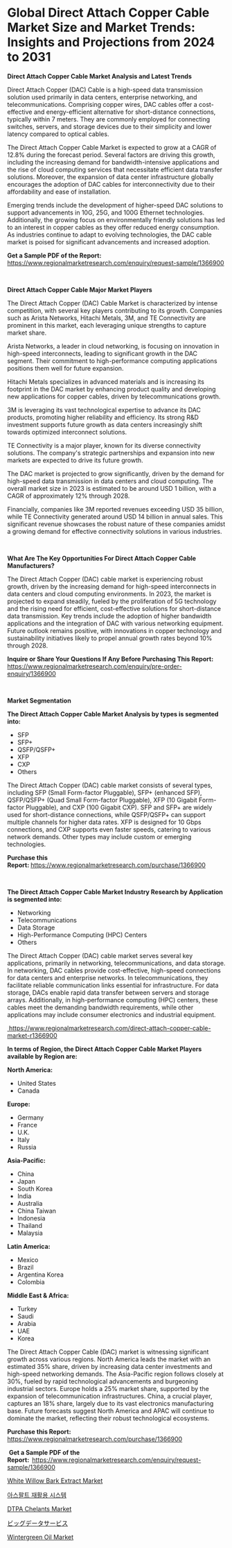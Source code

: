<p><h1>Global Direct Attach Copper Cable Market Size and Market Trends: Insights and Projections from 2024 to 2031</h1></p><p><strong>Direct Attach Copper Cable Market Analysis and Latest Trends</strong></p>
<p><p>Direct Attach Copper (DAC) Cable is a high-speed data transmission solution used primarily in data centers, enterprise networking, and telecommunications. Comprising copper wires, DAC cables offer a cost-effective and energy-efficient alternative for short-distance connections, typically within 7 meters. They are commonly employed for connecting switches, servers, and storage devices due to their simplicity and lower latency compared to optical cables.</p><p>The Direct Attach Copper Cable Market is expected to grow at a CAGR of 12.8% during the forecast period. Several factors are driving this growth, including the increasing demand for bandwidth-intensive applications and the rise of cloud computing services that necessitate efficient data transfer solutions. Moreover, the expansion of data center infrastructure globally encourages the adoption of DAC cables for interconnectivity due to their affordability and ease of installation. </p><p>Emerging trends include the development of higher-speed DAC solutions to support advancements in 10G, 25G, and 100G Ethernet technologies. Additionally, the growing focus on environmentally friendly solutions has led to an interest in copper cables as they offer reduced energy consumption. As industries continue to adapt to evolving technologies, the DAC cable market is poised for significant advancements and increased adoption.</p></p>
<p><strong>Get a Sample PDF of the Report:&nbsp;</strong> <a href="https://www.regionalmarketresearch.com/enquiry/request-sample/1366900">https://www.regionalmarketresearch.com/enquiry/request-sample/1366900</a></p>
<p>&nbsp;</p>
<p><strong>Direct Attach Copper Cable Major Market Players</strong></p>
<p><p>The Direct Attach Copper (DAC) Cable Market is characterized by intense competition, with several key players contributing to its growth. Companies such as Arista Networks, Hitachi Metals, 3M, and TE Connectivity are prominent in this market, each leveraging unique strengths to capture market share.</p><p>Arista Networks, a leader in cloud networking, is focusing on innovation in high-speed interconnects, leading to significant growth in the DAC segment. Their commitment to high-performance computing applications positions them well for future expansion.</p><p>Hitachi Metals specializes in advanced materials and is increasing its footprint in the DAC market by enhancing product quality and developing new applications for copper cables, driven by telecommunications growth.</p><p>3M is leveraging its vast technological expertise to advance its DAC products, promoting higher reliability and efficiency. Its strong R&D investment supports future growth as data centers increasingly shift towards optimized interconnect solutions.</p><p>TE Connectivity is a major player, known for its diverse connectivity solutions. The company's strategic partnerships and expansion into new markets are expected to drive its future growth.</p><p>The DAC market is projected to grow significantly, driven by the demand for high-speed data transmission in data centers and cloud computing. The overall market size in 2023 is estimated to be around USD 1 billion, with a CAGR of approximately 12% through 2028.</p><p>Financially, companies like 3M reported revenues exceeding USD 35 billion, while TE Connectivity generated around USD 14 billion in annual sales. This significant revenue showcases the robust nature of these companies amidst a growing demand for effective connectivity solutions in various industries.</p></p>
<p>&nbsp;</p>
<p><strong>What Are The Key Opportunities For Direct Attach Copper Cable Manufacturers?</strong></p>
<p><p>The Direct Attach Copper (DAC) cable market is experiencing robust growth, driven by the increasing demand for high-speed interconnects in data centers and cloud computing environments. In 2023, the market is projected to expand steadily, fueled by the proliferation of 5G technology and the rising need for efficient, cost-effective solutions for short-distance data transmission. Key trends include the adoption of higher bandwidth applications and the integration of DAC with various networking equipment. Future outlook remains positive, with innovations in copper technology and sustainability initiatives likely to propel annual growth rates beyond 10% through 2028.</p></p>
<p><strong>Inquire or Share Your Questions If Any Before Purchasing This Report:</strong> <a href="https://www.regionalmarketresearch.com/enquiry/pre-order-enquiry/1366900">https://www.regionalmarketresearch.com/enquiry/pre-order-enquiry/1366900</a></p>
<p>&nbsp;</p>
<p><strong>Market Segmentation</strong></p>
<p><strong>The Direct Attach Copper Cable Market Analysis by types is segmented into:</strong></p>
<p><ul><li>SFP</li><li>SFP+</li><li>QSFP/QSFP+</li><li>XFP</li><li>CXP</li><li>Others</li></ul></p>
<p><p>The Direct Attach Copper (DAC) cable market consists of several types, including SFP (Small Form-factor Pluggable), SFP+ (enhanced SFP), QSFP/QSFP+ (Quad Small Form-factor Pluggable), XFP (10 Gigabit Form-factor Pluggable), and CXP (100 Gigabit CXP). SFP and SFP+ are widely used for short-distance connections, while QSFP/QSFP+ can support multiple channels for higher data rates. XFP is designed for 10 Gbps connections, and CXP supports even faster speeds, catering to various network demands. Other types may include custom or emerging technologies.</p></p>
<p><strong>Purchase this Report:&nbsp;</strong><a href="https://www.regionalmarketresearch.com/purchase/1366900">https://www.regionalmarketresearch.com/purchase/1366900</a></p>
<p>&nbsp;</p>
<p><strong>The Direct Attach Copper Cable Market Industry Research by Application is segmented into:</strong></p>
<p><ul><li>Networking</li><li>Telecommunications</li><li>Data Storage</li><li>High-Performance Computing (HPC) Centers</li><li>Others</li></ul></p>
<p><p>The Direct Attach Copper (DAC) cable market serves several key applications, primarily in networking, telecommunications, and data storage. In networking, DAC cables provide cost-effective, high-speed connections for data centers and enterprise networks. In telecommunications, they facilitate reliable communication links essential for infrastructure. For data storage, DACs enable rapid data transfer between servers and storage arrays. Additionally, in high-performance computing (HPC) centers, these cables meet the demanding bandwidth requirements, while other applications may include consumer electronics and industrial equipment.</p></p>
<p><a href="https://www.regionalmarketresearch.com/direct-attach-copper-cable-market-r1366900">&nbsp;https://www.regionalmarketresearch.com/direct-attach-copper-cable-market-r1366900</a></p>
<p><strong>In terms of Region, the Direct Attach Copper Cable Market Players available by Region are:</strong></p>
<p>
    <p> <strong> North America: </strong>
        <ul>
            <li>United States</li>
            <li>Canada</li>
        </ul>
        </p> 
    <p> <strong> Europe: </strong>
        <ul>
            <li>Germany</li>
            <li>France</li>
            <li>U.K.</li>
            <li>Italy</li>
            <li>Russia</li>
        </ul>
        </p> 
    <p> <strong> Asia-Pacific: </strong>
        <ul>
            <li>China</li>
            <li>Japan</li>
            <li>South Korea</li>
            <li>India</li>
            <li>Australia</li>
            <li>China Taiwan</li>
            <li>Indonesia</li>
            <li>Thailand</li>
            <li>Malaysia</li>
        </ul>
        </p> 
    <p> <strong> Latin America: </strong>
        <ul>
            <li>Mexico</li>
            <li>Brazil</li>
            <li>Argentina Korea</li>
            <li>Colombia</li>
        </ul>
        </p> 
    <p> <strong> Middle East & Africa: </strong>
        <ul>
            <li>Turkey</li>
            <li>Saudi</li>
            <li>Arabia</li>
            <li>UAE</li>
            <li>Korea</li>
        </ul>
    </p>
    </p>
<p><p>The Direct Attach Copper Cable (DAC) market is witnessing significant growth across various regions. North America leads the market with an estimated 35% share, driven by increasing data center investments and high-speed networking demands. The Asia-Pacific region follows closely at 30%, fueled by rapid technological advancements and burgeoning industrial sectors. Europe holds a 25% market share, supported by the expansion of telecommunication infrastructures. China, a crucial player, captures an 18% share, largely due to its vast electronics manufacturing base. Future forecasts suggest North America and APAC will continue to dominate the market, reflecting their robust technological ecosystems.</p></p>
<p><strong>Purchase this Report: </strong><a href="https://www.regionalmarketresearch.com/purchase/1366900">https://www.regionalmarketresearch.com/purchase/1366900</a></p>
<p>&nbsp;<strong>Get a Sample PDF of the Report:&nbsp;&nbsp;</strong><a href="https://www.regionalmarketresearch.com/enquiry/request-sample/1366900">https://www.regionalmarketresearch.com/enquiry/request-sample/1366900</a></p>
<p><strong></strong></p>
<p><p><a href="https://www.linkedin.com/pulse/exploring-white-willow-bark-extract-market-dynamics-global-4ehte?trackingId=knMtGIrMQ%2BCi26RrkeyC4A%3D%3D">White Willow Bark Extract Market</a></p><p><a href="https://medium.com/@ransomjohns73/%EC%95%84%EC%8A%A4%ED%8C%94%ED%8A%B8-%EC%9E%AC%ED%99%9C%EC%9A%A9-%EC%8B%9C%EC%8A%A4%ED%85%9C-%EC%8B%9C%EC%9E%A5-%EC%A7%80%ED%91%9C-%EC%8B%9C%EC%9E%A5-%EA%B7%9C%EB%AA%A8-%EC%A7%80%EC%97%AD-%EB%B6%84%ED%8F%AC-%EC%8B%9C%EC%9E%A5-%EC%B0%B8%EC%97%AC%EC%9E%90-%EB%B6%84%EC%84%9D-%EB%B0%8F-%EC%A0%84%EB%A7%9D-2024-2031-b90bcc59de60?postPublishedType=repub">아스팔트 재활용 시스템</a></p><p><a href="https://issuu.com/reportprime-2/docs/dtpa-chelants-market-size-2030.pptx_ccb93b72a6912f">DTPA Chelants Market</a></p><p><a href="https://medium.com/@gordonjast2023/%E3%82%B0%E3%83%AD%E3%83%BC%E3%83%90%E3%83%AB%E3%83%93%E3%83%83%E3%82%B0%E3%83%87%E3%83%BC%E3%82%BF%E3%82%B5%E3%83%BC%E3%83%93%E3%82%B9%E5%B8%82%E5%A0%B4%E3%81%AE%E8%A6%8F%E6%A8%A1%E3%81%AF-10-2-%E3%81%AEcagr%E3%81%A7%E6%88%90%E9%95%B7%E3%81%99%E3%82%8B%E3%81%A8%E4%BA%88%E6%83%B3%E3%81%95%E3%82%8C%E3%81%A6%E3%81%8A%E3%82%8A-%E3%81%93%E3%81%AE%E3%83%AC%E3%83%9D%E3%83%BC%E3%83%88%E3%81%A7%E3%81%AF2024%E5%B9%B4%E3%81%8B%E3%82%892031%E5%B9%B4%E3%81%BE%E3%81%A7%E3%81%AE%E5%B8%82%E5%A0%B4%E3%81%AE%E6%88%90%E9%95%B7-%E3%83%88%E3%83%AC%E3%83%B3%E3%83%89-%E6%A9%9F%E4%BC%9A-%E4%BA%88%E6%B8%AC%E3%81%AB%E3%81%A4%E3%81%84%E3%81%A6%E5%8F%96%E3%82%8A%E4%B8%8A%E3%81%92%E3%81%A6%E3%81%84%E3%81%BE%E3%81%99-9e0128b9fbf1?postPublishedType=repub">ビッグデータサービス</a></p><p><a href="https://www.linkedin.com/pulse/future-trends-global-wintergreen-oil-market-insights-analysis-ygpce?trackingId=v7AhBIHKSdC5pU3DIAY2bA%3D%3D">Wintergreen Oil Market</a></p></p>